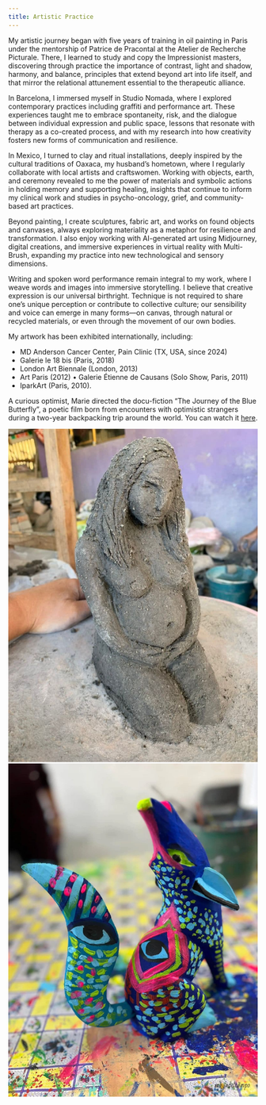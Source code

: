 ```yaml
---
title: Artistic Practice
---
```


My artistic journey began with five years of training in oil painting in Paris under the mentorship of Patrice de Pracontal at the Atelier de Recherche Picturale. There, I learned to study and copy the Impressionist masters, discovering through practice the importance of contrast, light and shadow, harmony, and balance, principles that extend beyond art into life itself, and that mirror the relational attunement essential to the therapeutic alliance.<br>

In Barcelona, I immersed myself in Studio Nomada, where I explored contemporary practices including graffiti and performance art. These experiences taught me to embrace spontaneity, risk, and the dialogue between individual expression and public space, lessons that resonate with therapy as a co-created process, and with my research into how creativity fosters new forms of communication and resilience.<br>

In Mexico, I turned to clay and ritual installations, deeply inspired by the cultural traditions of Oaxaca, my husband’s hometown, where I regularly collaborate with local artists and craftswomen. Working with objects, earth, and ceremony revealed to me the power of materials and symbolic actions in holding memory and supporting healing, insights that continue to inform my clinical work and studies in psycho-oncology, grief, and community-based art practices.<br>

Beyond painting, I create sculptures, fabric art, and works on found objects and canvases, always exploring materiality as a metaphor for resilience and transformation. I also enjoy working with AI-generated art using Midjourney, digital creations, and immersive experiences in virtual reality with Multi-Brush, expanding my practice into new technological and sensory dimensions.<br>

Writing and spoken word performance remain integral to my work, where I weave words and images into immersive storytelling. I believe that creative expression is our universal birthright. Technique is not required to share one’s unique perception or contribute to collective culture; our sensibility and voice can emerge in many forms—on canvas, through natural or recycled materials, or even through the movement of our own bodies.<br>

My artwork has been exhibited internationally, including:

- MD Anderson Cancer Center, Pain Clinic (TX, USA, since 2024)
- Galerie le 18 bis (Paris, 2018)
- London Art Biennale (London, 2013)
- Art Paris (2012) • Galerie Étienne de Causans (Solo Show, Paris, 2011)
- IparkArt (Paris, 2010).

A curious optimist, Marie directed the docu-fiction “The Journey of the Blue Butterfly”, a poetic film born from encounters with optimistic strangers during a two-year backpacking trip around the world. You can watch it [here](https://www.youtube.com/watch?v=o7p0TvI8Iiw).

![](../assets/artPractice/practice1.jpg)
![](../assets/artPractice/practice2.jpg)
